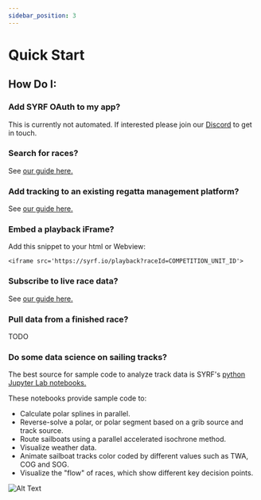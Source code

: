 ```yaml
---
sidebar_position: 3
---
```


# Quick Start

<script async defer data-website-id="d9c6bc6c-4456-4d65-ac9a-cd8a579d76e4" src="https://analytics.syrf.io/umami.js"></script>

## How Do I:

### Add SYRF OAuth to my app?
This is currently not automated. If interested please join our [Discord](https://discord.gg/EfvufEsDua) to get in touch.

### Search for races?
See [our guide here.](/docs/guides/recipes/findcompetitionunits)

### Add tracking to an existing regatta management platform?

See [our guide here.](/docs/guides/recipes/usetrackingapp)

### Embed a playback iFrame?
Add this snippet to your html or Webview:

```
<iframe src='https://syrf.io/playback?raceId=COMPETITION_UNIT_ID'>
```

### Subscribe to live race data?
See [our guide here.](/docs/guides/recipes/realtimeupdates)

### Pull data from a finished race?
TODO


### Do some data science on sailing tracks?
The best source for sample code to analyze track data is SYRF's [python Jupyter Lab notebooks.](https://github.com/sailing-yacht-research-foundation/ai-sailing-agent/tree/main/notebooks)

These notebooks provide sample code to:

* Calculate polar splines in parallel. 
* Reverse-solve a polar, or polar segment based on a grib source and track source.
* Route sailboats using a parallel accelerated isochrone method.
* Visualize weather data.
* Animate sailboat tracks color coded by different values such as TWA, COG and SOG.
* Visualize the "flow" of races, which show different key decision points. 

![Alt Text](/img/flows.png)